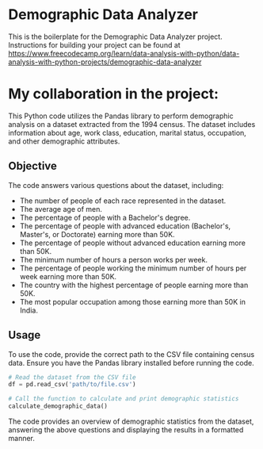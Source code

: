 # Demographic Data Analyzer

This is the boilerplate for the Demographic Data Analyzer project. Instructions for building your project can be found at https://www.freecodecamp.org/learn/data-analysis-with-python/data-analysis-with-python-projects/demographic-data-analyzer

# My collaboration in the project:

This Python code utilizes the Pandas library to perform demographic analysis on a dataset extracted from the 1994 census. The dataset includes information about age, work class, education, marital status, occupation, and other demographic attributes.

## Objective
The code answers various questions about the dataset, including:

 - The number of people of each race represented in the dataset.
 - The average age of men.
 - The percentage of people with a Bachelor's degree.
 - The percentage of people with advanced education (Bachelor's, Master's, or Doctorate) earning more than 50K.
 - The percentage of people without advanced education earning more than 50K.
 - The minimum number of hours a person works per week.
 - The percentage of people working the minimum number of hours per week earning more than 50K.
 - The country with the highest percentage of people earning more than 50K.
 - The most popular occupation among those earning more than 50K in India.

## Usage
To use the code, provide the correct path to the CSV file containing census data. Ensure you have the Pandas library installed before running the code.

```python
# Read the dataset from the CSV file
df = pd.read_csv('path/to/file.csv')

# Call the function to calculate and print demographic statistics
calculate_demographic_data()
```
The code provides an overview of demographic statistics from the dataset, answering the above questions and displaying the results in a formatted manner.
